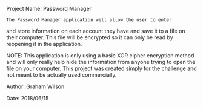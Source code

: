 Project Name: Password Manager

    The Password Manager application will allow the user to enter
and store information on each account they have and save it to a
file on their computer. This file will be encrypted so it can only
be read by reopening it in the application.

NOTE: This application is only using a basic XOR cipher encryption
method and will only really help hide the information from anyone
trying to open the file on your computer. This project was created
simply for the challenge and not meant to be actually used
commercially.

Author:
Graham Wilson

Date:
2018/06/15